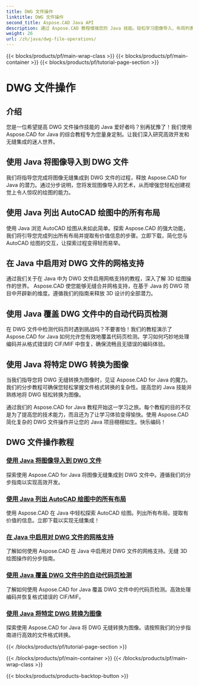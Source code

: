 ```yaml
---
title: DWG 文件操作
linktitle: DWG 文件操作
second_title: Aspose.CAD Java API
description: 通过 Aspose.CAD 教程增强您的 Java 技能。轻松学习图像导入、布局列表、网格支持、代码页覆盖以及 DWG 到图像转换。
weight: 26
url: /zh/java/dwg-file-operations/
---
```


{{< blocks/products/pf/main-wrap-class >}}
{{< blocks/products/pf/main-container >}}
{{< blocks/products/pf/tutorial-page-section >}}

# DWG 文件操作

## 介绍

您是一位希望提高 DWG 文件操作技能的 Java 爱好者吗？别再犹豫了！我们使用 Aspose.CAD for Java 的综合教程专为您量身定制。让我们深入研究高效开发和无缝集成的迷人世界。

## 使用 Java 将图像导入到 DWG 文件

我们将指导您完成将图像无缝集成到 DWG 文件的过程，释放 Aspose.CAD for Java 的潜力。通过分步说明，您将发现图像导入的艺术，从而增强您轻松创建视觉上令人惊叹的绘图的能力。

## 使用 Java 列出 AutoCAD 绘图中的所有布局

使用 Java 浏览 AutoCAD 绘图从未如此简单。探索 Aspose.CAD 的强大功能，我们将引导您完成列出所有布局并提取有价值信息的步骤。立即下载，简化您与 AutoCAD 绘图的交互，让探索过程变得轻而易举。

## 在 Java 中启用对 DWG 文件的网格支持

通过我们关于在 Java 中为 DWG 文件启用网格支持的教程，深入了解 3D 绘图操作的世界。 Aspose.CAD 使您能够无缝合并网格支持，在基于 Java 的 DWG 项目中开辟新的维度。遵循我们的指南来释放 3D 设计的全部潜力。

## 使用 Java 覆盖 DWG 文件中的自动代码页检测

在 DWG 文件中检测代码页时遇到挑战吗？不要害怕！我们的教程演示了 Aspose.CAD for Java 如何允许您有效地覆盖代码页检测。学习如何巧妙地处理编码并从格式错误的 CIF/MIF 中恢复，确保流畅且无错误的编码体验。

## 使用 Java 将特定 DWG 转换为图像

当我们指导您将 DWG 无缝转换为图像时，见证 Aspose.CAD for Java 的魔力。我们的分步教程可确保您轻松掌握文件格式转换的复杂性。提高您的 Java 技能并熟练地将 DWG 轻松转换为图像。

通过我们的 Aspose.CAD for Java 教程开始这一学习之旅。每个教程的目的不仅是为了提高您的技术能力，而且还为了让学习体验变得愉快。使用 Aspose.CAD 简化复杂的 DWG 文件操作并让您的 Java 项目栩栩如生。快乐编码！

## DWG 文件操作教程
### [使用 Java 将图像导入到 DWG 文件](./import-image-to-dwg/)
探索使用 Aspose.CAD for Java 将图像无缝集成到 DWG 文件中。遵循我们的分步指南以实现高效开发。
### [使用 Java 列出 AutoCAD 绘图中的所有布局](./list-all-layouts/)
使用 Aspose.CAD 在 Java 中轻松探索 AutoCAD 绘图。列出所有布局，提取有价值的信息。立即下载以实现无缝集成！
### [在 Java 中启用对 DWG 文件的网格支持](./mesh-support-for-dwg/)
了解如何使用 Aspose.CAD 在 Java 中启用对 DWG 文件的网格支持。无缝 3D 绘图操作的分步指南。
### [使用 Java 覆盖 DWG 文件中的自动代码页检测](./override-code-page-detection/)
了解如何使用 Aspose.CAD for Java 覆盖 DWG 文件中的代码页检测。高效处理编码并恢复格式错误的 CIF/MIF。
### [使用 Java 将特定 DWG 转换为图像](./convert-dwg-to-image/)
探索使用 Aspose.CAD for Java 将 DWG 无缝转换为图像。请按照我们的分步指南进行高效的文件格式转换。

{{< /blocks/products/pf/tutorial-page-section >}}

{{< /blocks/products/pf/main-container >}}
{{< /blocks/products/pf/main-wrap-class >}}

{{< blocks/products/products-backtop-button >}}
